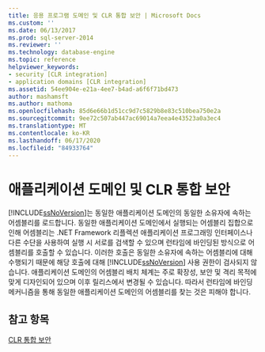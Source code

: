 ```yaml
---
title: 응용 프로그램 도메인 및 CLR 통합 보안 | Microsoft Docs
ms.custom: ''
ms.date: 06/13/2017
ms.prod: sql-server-2014
ms.reviewer: ''
ms.technology: database-engine
ms.topic: reference
helpviewer_keywords:
- security [CLR integration]
- application domains [CLR integration]
ms.assetid: 54ee904e-e21a-4ee7-b4ad-a6f6f71bd473
author: mashamsft
ms.author: mathoma
ms.openlocfilehash: 85d6e66b1d51cc9d7c5829b8e83c510bea750e2a
ms.sourcegitcommit: 9ee72c507ab447ac69014a7eea4e43523a0a3ec4
ms.translationtype: MT
ms.contentlocale: ko-KR
ms.lasthandoff: 06/17/2020
ms.locfileid: "84933764"
---
```

# <a name="application-domains-and-clr-integration-security"></a>애플리케이션 도메인 및 CLR 통합 보안
  [!INCLUDE[ssNoVersion](../../includes/ssnoversion-md.md)]는 동일한 애플리케이션 도메인의 동일한 소유자에 속하는 어셈블리를 로드합니다. 동일한 애플리케이션 도메인에서 실행되는 어셈블리 집합으로 인해 어셈블리는 .NET Framework 리플렉션 애플리케이션 프로그래밍 인터페이스나 다른 수단을 사용하여 실행 시 서로를 검색할 수 있으며 런타임에 바인딩된 방식으로 어셈블리를 호출할 수 있습니다. 이러한 호출은 동일한 소유자에 속하는 어셈블리에 대해 수행되기 때문에 해당 호출에 대해 [!INCLUDE[ssNoVersion](../../includes/ssnoversion-md.md)] 사용 권한이 검사되지 않습니다. 애플리케이션 도메인의 어셈블리 배치 체계는 주로 확장성, 보안 및 격리 목적에 맞게 디자인되어 있으며 이후 릴리스에서 변경될 수 있습니다. 따라서 런타임에 바인딩 메커니즘을 통해 동일한 애플리케이션 도메인의 어셈블리를 찾는 것은 피해야 합니다.  
  
## <a name="see-also"></a>참고 항목  
 [CLR 통합 보안](../../relational-databases/clr-integration/security/clr-integration-security.md)  
  
  
